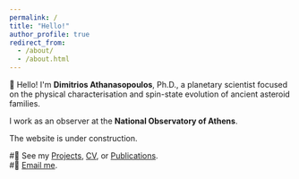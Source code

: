 ```yaml
---
permalink: /
title: "Hello!"
author_profile: true
redirect_from: 
  - /about/
  - /about.html
---
```


👋 Hello! I'm **Dimitrios Athanasopoulos**, Ph.D., a planetary scientist focused on the physical characterisation and spin-state evolution of ancient asteroid families.

I work as an observer at the **National Observatory of Athens**.

The website is under construction.

#📌 See my [Projects](/projects/), [CV](/cv/), or [Publications](/publications/).  
#📧 [Email me](mailto:dimathanaso@noa.gr).
